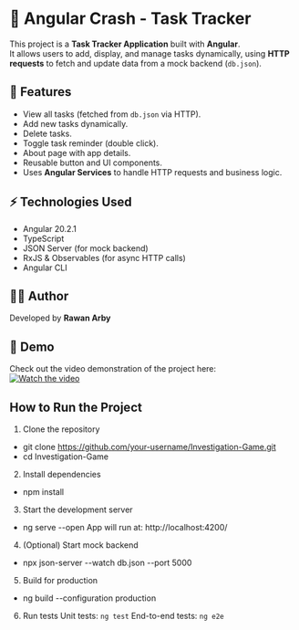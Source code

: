 # 📝 Angular Crash - Task Tracker

This project is a **Task Tracker Application** built with **Angular**.  
It allows users to add, display, and manage tasks dynamically, using **HTTP requests** to fetch and update data from a mock backend (`db.json`).

## 🚀 Features
- View all tasks (fetched from `db.json` via HTTP).
- Add new tasks dynamically.
- Delete tasks.
- Toggle task reminder (double click).
- About page with app details.
- Reusable button and UI components.
- Uses **Angular Services** to handle HTTP requests and business logic.


## ⚡ Technologies Used
- Angular 20.2.1
- TypeScript
- JSON Server (for mock backend)
- RxJS & Observables (for async HTTP calls)
- Angular CLI


## 👨‍💻 Author
Developed by **Rawan Arby**

## 🎥 Demo
Check out the video demonstration of the project here:  
[![Watch the video](https://img.youtube.com/vi/Q-DE1O5BN4U/0.jpg)](https://youtu.be/Q-DE1O5BN4U)

## How to Run the Project

1. Clone the repository
  - git clone https://github.com/your-username/Investigation-Game.git
  - cd Investigation-Game

2. Install dependencies
  - npm install

3. Start the development server
  - ng serve --open
  App will run at: http://localhost:4200/

4. (Optional) Start mock backend
  - npx json-server --watch db.json --port 5000

5. Build for production
  - ng build --configuration production

6. Run tests
  Unit tests: `ng test`
  End-to-end tests: `ng e2e`
